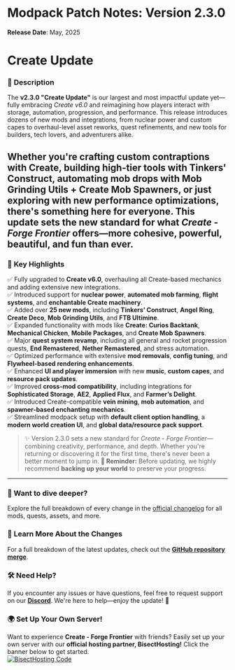 # **Modpack Patch Notes: Version 2.3.0**  
**Release Date**: May, 2025  

# **Create Update**  

### 📝 **Description**

The **v2.3.0 "Create Update"** is our largest and most impactful update yet—fully embracing *Create v6.0* and reimagining how players interact with storage, automation, progression, and performance. This release introduces dozens of new mods and integrations, from nuclear power and custom capes to overhaul-level asset reworks, quest refinements, and new tools for builders, tech lovers, and adventurers alike.

Whether you're crafting custom contraptions with Create, building high-tier tools with Tinkers' Construct, automating mob drops with Mob Grinding Utils + Create Mob Spawners, or just exploring with new performance optimizations, there's something here for everyone. This update sets the new standard for what *Create - Forge Frontier* offers—more cohesive, powerful, beautiful, and fun than ever.
---
### 🌟 **Key Highlights**
✅ Fully upgraded to **Create v6.0**, overhauling all Create-based mechanics and adding extensive new integrations.  
✅ Introduced support for **nuclear power**, **automated mob farming**, **flight systems**, and **enchantable Create machinery**.  
✅ Added over **25 new mods**, including **Tinkers’ Construct**, **Angel Ring**, **Create Deco**, **Mob Grinding Utils**, and **FTB Ultimine**.  
✅ Expanded functionality with mods like **Create: Curios Backtank**, **Mechanical Chicken**, **Mobile Packages**, and **Create Mob Spawners**.  
✅ Major **quest system revamp**, including all general and rocket progression quests, **End Remastered**, **Nether Remastered**, and stress automation.  
✅ Optimized performance with extensive **mod removals**, **config tuning**, and **Flywheel-based rendering enhancements**.  
✅ Enhanced **UI and player immersion** with new **music**, **custom capes**, and **resource pack updates**.  
✅ Improved **cross-mod compatibility**, including integrations for **Sophisticated Storage**, **AE2**, **Applied Flux**, and **Farmer’s Delight**.  
✅ Introduced Create-compatible **vein mining**, **mob automation**, and **spawner-based enchanting mechanics**.  
✅ Streamlined modpack setup with **default client option handling**, a **modern world creation UI**, and **global data/resource pack support**.
> ✨ Version 2.3.0 sets a new standard for *Create - Forge Frontier*—combining creativity, performance, and depth. Whether you're returning or discovering it for the first time, there's never been a better moment to jump in.
> **🚨 Reminder:** Before updating, we highly recommend **backing up your world** to preserve your progress.  
---

### 📖 Want to dive deeper?
Explore the full breakdown of every change in the [official changelog](https://github.com/M0nkeyPr0grammer/Create-Forge-Frontier/blob/2.3.0/changelogs/2.3.0_Changelog.md) for all mods, quests, assets, and more.

### 📜 **Learn More About the Changes**  
For a full breakdown of the latest updates, check out the **[GitHub repository merge](https://github.com/M0nkeyPr0grammer/Create-Forge-Frontier/commit/?)**.  

### 🛠 **Need Help?**  
If you encounter any issues or have questions, feel free to request support on our **[Discord](https://discord.gg/quenZthXgy)**. We're here to help—enjoy the update! 🚀  

### 🌍 **Set Up Your Own Server!**  
Want to experience **Create - Forge Frontier** with friends? Easily set up your own server with our **official hosting partner, BisectHosting!** Click the banner below to get started.  
[![BisectHosting Code](https://www.bisecthosting.com/images/CF/CREATE_FORGE_FRONTIER/CREATE_FORGE_FRONTIER_Promo.webp)](https://bisecthosting.com/M0nkeyPr0grammer?r=curseforge+changelog)  
